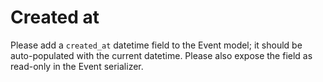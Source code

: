 # Created at

Please add a `created_at` datetime field to the Event model; it should be
auto-populated with the current datetime. Please also expose the field
as read-only in the Event serializer.
